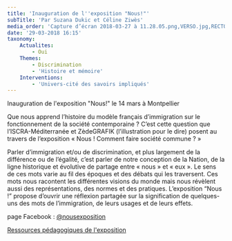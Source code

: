 ```yaml
---
title: 'Inauguration de l''exposition "Nous!"'
subTitle: 'Par Suzana Dukic et Céline Ziwès'
media_order: 'Capture d’écran 2018-03-27 à 11.28.05.png,VERSO.jpg,RECTO.jpg'
date: '29-03-2018 16:15'
taxonomy:
    Actualites:
        - Oui
    Themes:
        - Discrimination
        - 'Histoire et mémoire'
    Interventions:
        - 'Univers-cité des savoirs impliqués'
---
```


Inauguration de l'exposition "Nous!" le 14 mars à Montpellier

Que nous apprend l’histoire du modèle français d’immigration sur le fonctionnement de la société contemporaine ?
C’est cette question que l’ISCRA-Méditerranée et ZèdeGRAFIK (l’illustration pour le dire) posent au travers de l’exposition « Nous ! Comment faire société commune ? »

Parler d’immigration et/ou de discrimination, et plus largement de la différence ou de l’égalité, c’est parler de notre conception de la Nation, de la ligne historique et évolutive de partage entre « nous » et « eux ». Le sens de ces mots varie au fil des époques et des débats qui les traversent. Ces mots nous racontent les différentes visions du monde mais nous révèlent aussi des représentations, des normes et des pratiques. L’exposition “Nous !” propose d’ouvrir une réflexion partagée sur la signification de quelques-uns des mots de l’immigration, de leurs usages et de leurs effets.

page Facebook : [@nousexposition](https://www.facebook.com/NousExposition/)

[Ressources pédagogiques de l'exposition](../nous)
